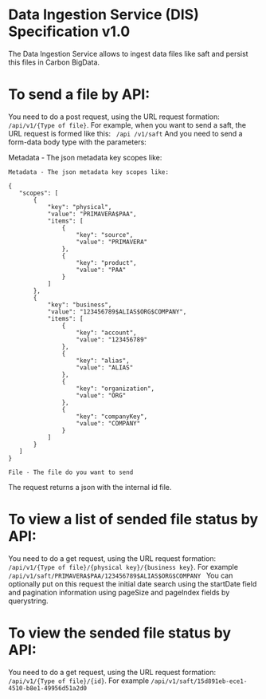 # Data Ingestion Service (DIS) Specification v1.0

The Data Ingestion Service allows to ingest data files like saft and persist this files in Carbon BigData.

# To send a file by API:

 You need to do a post request, using the URL request formation: ``` /api/v1/{Type of file} ```. For example, when you want to send a saft, the URL request is formed like this: ``` /api /v1/saft```
 And you need to send a form-data body type with the parameters:
 
 Metadata - The json metadata key scopes like:
 
 ```
 Metadata - The json metadata key scopes like:
 
 {
	"scopes": [
		{
			"key": "physical",
			"value": "PRIMAVERA$PAA",
			"items": [
				{
					"key": "source",
					"value": "PRIMAVERA"
				},
				{
					"key": "product",
					"value": "PAA"
				}
			]
		},
		{
			"key": "business",
			"value": "123456789$ALIAS$ORG$COMPANY",
			"items": [
				{
					"key": "account",
					"value": "123456789"
				},
				{
					"key": "alias",
					"value": "ALIAS"
				},
				{
					"key": "organization",
					"value": "ORG"
				},
				{
					"key": "companyKey",
					"value": "COMPANY"
				}
			]
		}
	]
 }

 File - The file do you want to send
 ```
 
 The request returns a json with the internal id file. 

# To view a list of sended file status by API:

 You need to do a get request, using the URL request formation: ```/api/v1/{Type of file}/{physical key}/{business key}```. For example  ```/api/v1/saft/PRIMAVERA$PAA/123456789$ALIAS$ORG$COMPANY ```
 You can optionally put on this request the initial date search using the startDate field and pagination information using pageSize and pageIndex fields by querystring.

 
# To view the sended file status by API:

 You need to do a get request, using the URL request formation: ```/api/v1/{Type of file}/{id}```. For example  ```/api/v1/saft/15d891eb-ece1-4510-b8e1-49956d51a2d0 ```


